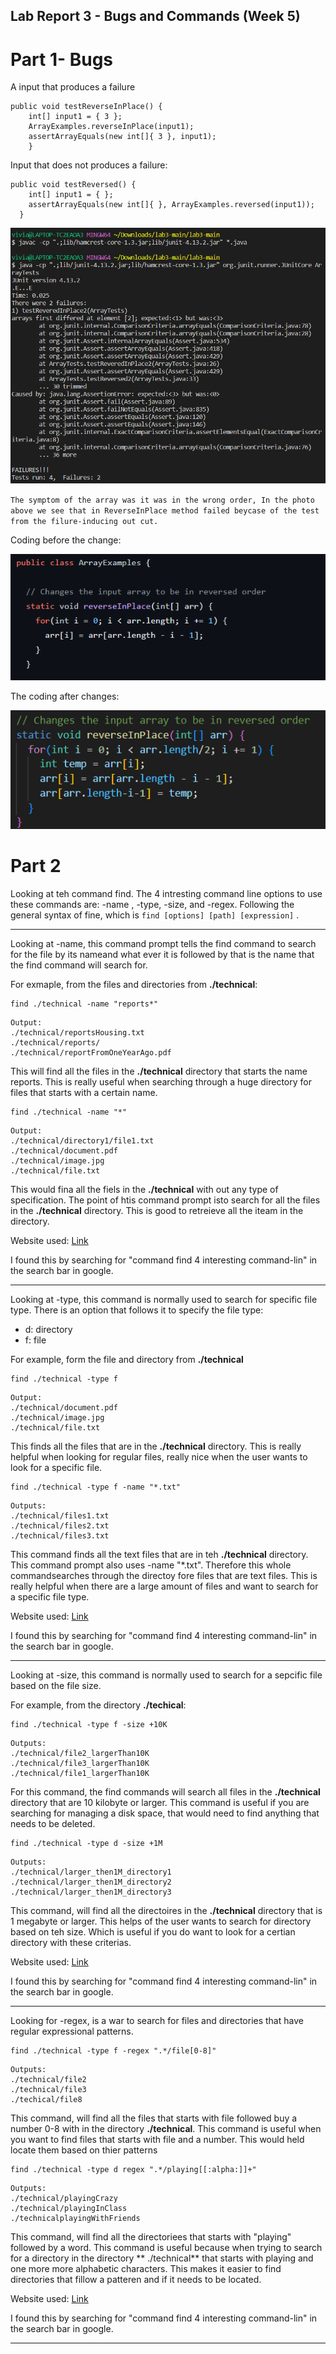 ## Lab Report 3 - Bugs and Commands (Week 5)

# Part 1- Bugs

A input that produces a failure
```
public void testReverseInPlace() {
    int[] input1 = { 3 };
    ArrayExamples.reverseInPlace(input1);
    assertArrayEquals(new int[]{ 3 }, input1);
	}
```


Input that does not produces a failure:
```
public void testReversed() {
    int[] input1 = { };
    assertArrayEquals(new int[]{ }, ArrayExamples.reversed(input1));
  }
```

![Image](https://raw.githubusercontent.com/viviantran706/cse15l-lab-reports/main/Screenshot%202023-04-20%20123739.png)


`
The symptom of the array was it was in the wrong order, In the photo above we see that in ReverseInPlace method failed beycase of the test from the filure-inducing out cut.
`


Coding before the change:

![Image](https://raw.githubusercontent.com/viviantran706/cse15l-lab-reports/main/Screenshot%202023-04-23%20185324.png)


The coding after changes:

![Image](https://raw.githubusercontent.com/viviantran706/cse15l-lab-reports/main/Screenshot%202023-04-23%20185700.png)

# Part 2
Looking at teh command find. The 4 intresting command line options to use these commands are: 
-name , -type, -size, and -regex. Following the general syntax of fine, which is 
`
find [options] [path] [expression]
`
.

---
Looking at -name, this command prompt tells the find command to search for the file by its nameand what ever it is followed by that is the name that the find command will search for.

For exmaple, from the files and directories from **./technical**:
```
find ./technical -name "reports*"
```
```
Output:
./technical/reportsHousing.txt
./technical/reports/
./technical/reportFromOneYearAgo.pdf
```
This will find all the files in the **./technical** directory that starts the name reports. This is
really useful when searching through a huge directory for files that starts with a certain name.

```
find ./technical -name "*"
```
```
Output:
./technical/directory1/file1.txt
./technical/document.pdf
./technical/image.jpg
./technical/file.txt
```

This would fina all the fiels in the **./technical** with out any type of specification.
The point of htis command prompt isto search for all the files in the **./technical** directory. This is good to retreieve all the iteam in the directory.

Website used: [Link](https://linuxize.com/post/how-to-find-files-in-linux-using-the-command-line/)

I found this by searching for "command find 4 interesting command-lin" in the search bar in google.

---
Looking at -type, this command is normally used to search for specific file type. There is an option that follows it to specify the file type:
* d: directory
* f: file

For example, form the file and directory from **./technical**
```
find ./technical -type f
```
```
Output:
./technical/document.pdf
./technical/image.jpg
./technical/file.txt
```

This finds all the files that are in the **./technical** directory. This is really helpful when looking for regular files, really nice when the user wants to look for a specific file.

```
find ./technical -type f -name "*.txt"
```
```
Outputs:
./technical/files1.txt
./technical/files2.txt
./technical/files3.txt
```

This command finds all the text files that are in teh **./technical** directory. This command prompt also uses -name "*.txt". Therefore this whole commandsearches through the directoy fore files that are text files. This is really helpful when there are a large amount of files and want to search for a specific file type.


Website used: [Link](https://linuxize.com/post/how-to-find-files-in-linux-using-the-command-line/)

I found this by searching for "command find 4 interesting command-lin" in the search bar in google.

---
Looking at -size, this command is normally used to search for a sepcific file based on the file size.

For example, from the directory **./techical**:

```
find ./technical -type f -size +10K
```
```
Outputs:
./technical/file2_largerThan10K
./technical/file3_largerThan10K
./technical/file1_largerThan10K
```

For this command, the find commands will search all files in the **./technical** directory that are 10 kilobyte or larger. This command is useful if you are searching for managing a disk space, that would need to find anything that needs to be deleted.

```
find ./technical -type d -size +1M
```
```
Outputs:
./technical/larger_then1M_directory1
./technical/larger_then1M_directory2
./technical/larger_then1M_directory3
```

This command, will find all the directoires in the **./technical** directory that is 1 megabyte or larger. This helps of the user wants to search for directory based on teh size. Which is useful if you do want to look for a certian directory with these criterias.


Website used: [Link](https://linuxize.com/post/how-to-find-files-in-linux-using-the-command-line/)

I found this by searching for "command find 4 interesting command-lin" in the search bar in google.

---
Looking for -regex, is a war to search for files and directories that have regular expressional patterns.
```
find ./technical -type f -regex ".*/file[0-8]"
```
```
Outputs:
./technical/file2
./technical/file3
./techical/file8
```
This command,  will find all the files that starts with file followed buy a number 0-8 with in the directory **./technical**. This command is useful when you want to find files that starts with file and a number. This would held locate them based on thier patterns

```
find ./technical -type d regex ".*/playing[[:alpha:]]+"
```
```
Outputs:
./technical/playingCrazy
./technical/playingInClass
./technicalplayingWithFriends
```
This command, will find all the directoriees that starts with "playing" followed by a word. This command is useful because when trying to search for a directory in the directory ** ./technical** that starts with playing and one more more alphabetic characters. This makes it easier to find directories that fillow a patteren and if it needs to be located.



Website used: [Link](https://linuxize.com/post/how-to-find-files-in-linux-using-the-command-line/)

I found this by searching for "command find 4 interesting command-lin" in the search bar in google.

---
